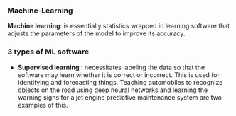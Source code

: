 ### Machine-Learning

**Machine learning**: is essentially statistics wrapped in learning software that adjusts the parameters of the model to improve its accuracy.

### 3 types of ML software

- **Supervised learning** : necessitates labeling the data so that the software may learn whether it is correct or incorrect. This is used for identifying and forecasting things. Teaching automobiles to recognize objects on the road using deep neural networks and learning the warning signs for a jet engine predictive maintenance system are two examples of this.
